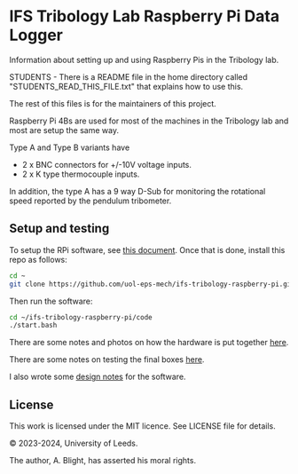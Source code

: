 # IFS Tribology Lab Raspberry Pi Data Logger

Information about setting up and using Raspberry Pis in the Tribology lab.

STUDENTS - There is a README file in the home directory called
"STUDENTS_READ_THIS_FILE.txt" that explains how to use this.

The rest of this files is for the maintainers of this project.

Raspberry Pi 4Bs are used for most of the machines in the Tribology lab and most are setup the same way.

Type A and Type B variants have

* 2 x BNC connectors for +/-10V voltage inputs.
* 2 x K type thermocouple inputs.

In addition, the type A has a 9 way D-Sub for monitoring the rotational speed reported by the pendulum tribometer.

## Setup and testing

To setup the RPi software, see [this document](setup_rpi.md).  Once that is done, install this repo as follows:

```bash
cd ~
git clone https://github.com/uol-eps-mech/ifs-tribology-raspberry-pi.git
```

Then run the software:

```bash
cd ~/ifs-tribology-raspberry-pi/code
./start.bash
```

There are some notes and photos on how the hardware is put together [here](construction/construction.md).

There are some notes on testing the final boxes [here](testing.md).

I also wrote some [design notes](design.md) for the software.

## License

This work is licensed under the MIT licence.  See LICENSE file for details.

© 2023-2024, University of Leeds.

The author, A. Blight, has asserted his moral rights.
